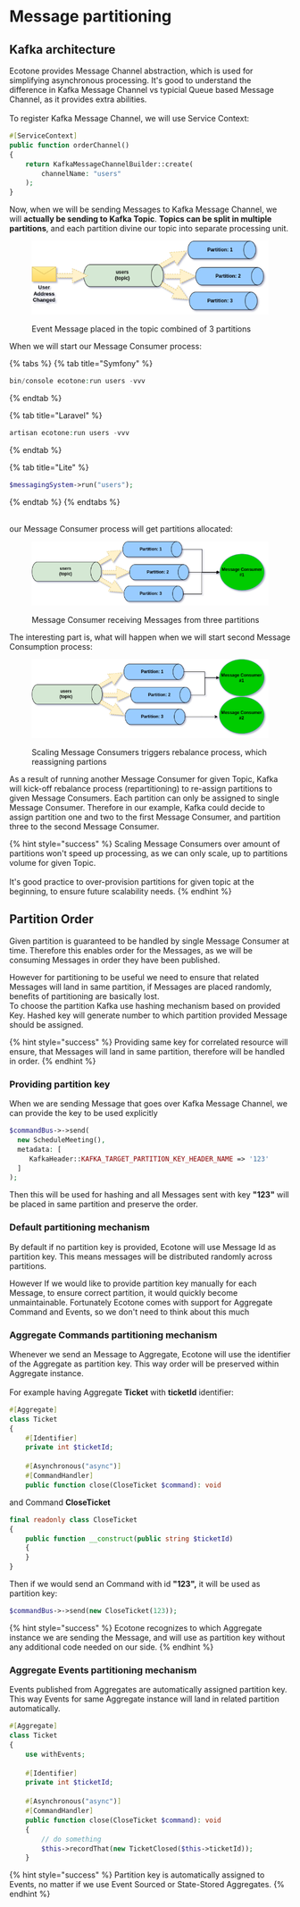 # Message partitioning

## Kafka architecture

Ecotone provides Message Channel abstraction, which is used for simplifying asynchronous processing. It's good to understand the difference in Kafka Message Channel vs typicial Queue based Message Channel, as it provides extra abilities. \
\
To register Kafka Message Channel, we will use Service Context:

```php
#[ServiceContext] 
public function orderChannel()
{
    return KafkaMessageChannelBuilder::create(
        channelName: "users"
    );
}
```

Now, when we will be sending Messages to Kafka Message Channel, we will **actually be sending to Kafka Topic**. **Topics can be split in multiple partitions**, and each partition divine our topic into separate processing unit.&#x20;

<figure><img src="../../.gitbook/assets/partition.png" alt=""><figcaption><p>Event Message placed in the topic combined of 3 partitions</p></figcaption></figure>

When we will start our Message Consumer process:

{% tabs %}
{% tab title="Symfony" %}
```php
bin/console ecotone:run users -vvv
```
{% endtab %}

{% tab title="Laravel" %}
```php
artisan ecotone:run users -vvv
```
{% endtab %}

{% tab title="Lite" %}
```php
$messagingSystem->run("users");
```
{% endtab %}
{% endtabs %}

\
our Message Consumer process will get partitions allocated:

<figure><img src="../../.gitbook/assets/allocation.png" alt=""><figcaption><p>Message Consumer receiving Messages from three partitions</p></figcaption></figure>

The interesting part is, what will happen when we will start second Message Consumption process:

<figure><img src="../../.gitbook/assets/two-messsage-consumers.png" alt=""><figcaption><p>Scaling Message Consumers triggers rebalance process, which reassigning partions</p></figcaption></figure>

As a result of running another Message Consumer for given Topic, Kafka will kick-off rebalance process (repartitioning) to re-assign partitions to given Message Consumers. Each partition can only be assigned to single Message Consumer. Therefore in our example, Kafka could decide to assign partition one and two to the first Message Consumer, and partition three to the second Message Consumer.

{% hint style="success" %}
Scaling Message Consumers over amount of partitions won't speed up processing, as we can only scale, up to partitions volume for given Topic.\
\
It's good practice to over-provision partitions for given topic at the beginning, to ensure future scalability needs.
{% endhint %}

## Partition Order

Given partition is guaranteed to be handled by single Message Consumer at time. Therefore this enables order for the Messages, as we will be consuming Messages in order they have been published.

However for partitioning to be useful we need to ensure that related Messages will land in same partition, if Messages are placed randomly, benefits of partitioning are basically lost. \
To choose the partition Kafka use hashing mechanism based on provided Key. Hashed key will generate number to which partition provided Message should be assigned.&#x20;

{% hint style="success" %}
Providing same key for correlated resource will ensure, that Messages will land in same partition, therefore will be handled in order.
{% endhint %}

### Providing partition key

When we are sending Message that goes over Kafka Message Channel, we can provide the key to be used explicitly

```php
$commandBus->->send(
  new ScheduleMeeting(),
  metadata: [
     KafkaHeader::KAFKA_TARGET_PARTITION_KEY_HEADER_NAME => '123'
  ]
);
```

Then this will be used for hashing and all Messages sent with key **"123"** will be placed in same partition and preserve the order.

### Default partitioning mechanism

By default if no partition key is provided, Ecotone will use Message Id as partition key. This means messages will be distributed randomly across partitions.&#x20;

However If we would like to provide partition key manually for each Message, to ensure correct partition, it would quickly become unmaintainable. Fortunately Ecotone comes with support for Aggregate Command and Events, so we don't need to think about this much

### Aggregate Commands partitioning mechanism

Whenever we send an Message to Aggregate, Ecotone will use the identifier of the Aggregate as partition key. This way order will be preserved within Aggregate instance.\
\
For example having Aggregate **Ticket** with **ticketId** identifier:

```php
#[Aggregate]
class Ticket
{
    #[Identifier]
    private int $ticketId;
    
    #[Asynchronous("async")]
    #[CommandHandler]
    public function close(CloseTicket $command): void
```

and Command **CloseTicket**

```php
final readonly class CloseTicket
{
    public function __construct(public string $ticketId)
    {
    }
}
```

Then if we would send an Command with id **"123",** it will be used as partition key:

```php
$commandBus->->send(new CloseTicket(123));
```

{% hint style="success" %}
Ecotone recognizes to which Aggregate instance we are sending the Message, and will use as partition key without any additional code needed on our side.
{% endhint %}

### Aggregate Events partitioning mechanism

Events published from Aggregates are automatically assigned partition key. This way Events for same Aggregate instance will land in related partition automatically.

```php
#[Aggregate]
class Ticket
{
    use withEvents;

    #[Identifier]
    private int $ticketId;
    
    #[Asynchronous("async")]
    #[CommandHandler]
    public function close(CloseTicket $command): void
    {
        // do something
        $this->recordThat(new TicketClosed($this->ticketId));
    }
```

{% hint style="success" %}
Partition key is automatically assigned to Events, no matter if we use Event Sourced or State-Stored Aggregates.&#x20;
{% endhint %}
